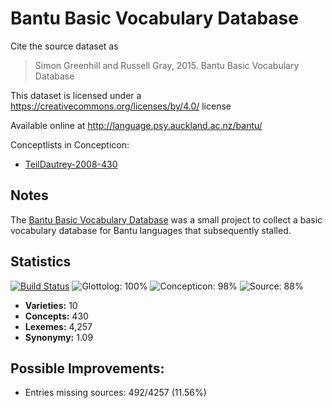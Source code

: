 # Bantu Basic Vocabulary Database

Cite the source dataset as

> Simon Greenhill and Russell Gray, 2015. Bantu Basic Vocabulary Database

This dataset is licensed under a https://creativecommons.org/licenses/by/4.0/ license

Available online at http://language.psy.auckland.ac.nz/bantu/

Conceptlists in Concepticon:
- [TeilDautrey-2008-430](http://concepticon.clld.org/contributions/TeilDautrey-2008-430)

## Notes

The [Bantu Basic Vocabulary Database](https://abvd.shh.mpg.de/bantu) was a small project to collect a basic vocabulary database for Bantu languages that subsequently stalled.

## Statistics

[![Build Status](https://travis-ci.org/lexibank/bantubvd.svg?branch=master)](https://travis-ci.org/lexibank/bantubvd)
![Glottolog: 100%](https://img.shields.io/badge/Glottolog-100%25-brightgreen.svg "Glottolog: 100%")
![Concepticon: 98%](https://img.shields.io/badge/Concepticon-98%25-green.svg "Concepticon: 98%")
![Source: 88%](https://img.shields.io/badge/Source-88%25-yellowgreen.svg "Source: 88%")

- **Varieties:** 10
- **Concepts:** 430
- **Lexemes:** 4,257
- **Synonymy:** 1.09

## Possible Improvements:

- Entries missing sources: 492/4257 (11.56%)


